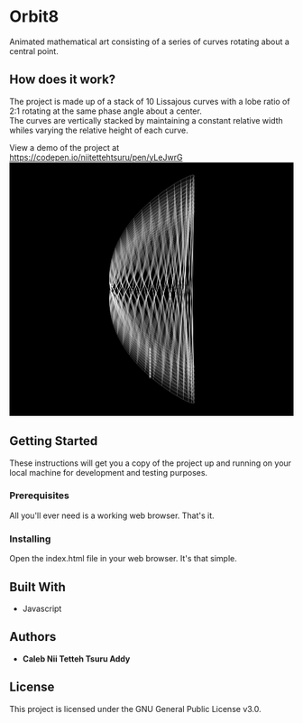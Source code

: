 # Orbit8
Animated mathematical art consisting of a series of curves rotating about a central point. 

How does it work?
-----------------
The project is made up of a stack of 10 Lissajous curves with a lobe ratio of 2:1 rotating
at the same phase angle about a center. <br>
The curves are vertically stacked by maintaining a constant relative width whiles varying the relative height 
of each curve. <br>

View a demo of the project at https://codepen.io/niitettehtsuru/pen/yLeJwrG<br>
<img width="1345px" height="450px"  src ="img/img.png">
 
## Getting Started

These instructions will get you a copy of the project up and running on your local machine for development and testing purposes. 

### Prerequisites

All you'll ever need is a working web browser. That's it.

### Installing
Open the index.html file in your web browser. It's that simple.  
 
## Built With

* Javascript   

## Authors 

* **Caleb Nii Tetteh Tsuru Addy** 
 
## License

This project is licensed under the GNU General Public License v3.0.
